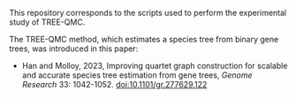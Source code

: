 This repository corresponds to the scripts used to perform the experimental study of TREE-QMC.

The TREE-QMC method, which estimates a species tree from binary gene trees, was introduced in this paper:

* Han and Molloy, 2023, Improving quartet graph construction for scalable and accurate species tree estimation from gene trees, *Genome Research* 33: 1042-1052. [doi:10.1101/gr.277629.122](http://doi.org/10.1101/gr.277629.122)

